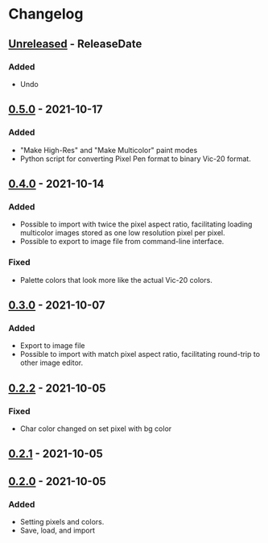 # Changelog

<!-- next-header -->

## [Unreleased] - ReleaseDate
### Added
- Undo

## [0.5.0] - 2021-10-17
### Added
- "Make High-Res" and "Make Multicolor" paint modes
- Python script for converting Pixel Pen format to binary Vic-20 format.

## [0.4.0] - 2021-10-14
### Added
- Possible to import with twice the pixel aspect ratio, facilitating loading multicolor images stored as one low resolution pixel per pixel.
- Possible to export to image file from command-line interface.

### Fixed
- Palette colors that look more like the actual Vic-20 colors.

## [0.3.0] - 2021-10-07
### Added
- Export to image file
- Possible to import with match pixel aspect ratio, facilitating round-trip to other image editor.

## [0.2.2] - 2021-10-05
### Fixed
- Char color changed on set pixel with bg color

## [0.2.1] - 2021-10-05

## [0.2.0] - 2021-10-05
### Added
- Setting pixels and colors.
- Save, load, and import


<!-- next-url -->
[Unreleased]: https://github.com/vilcans/pixel_pen/compare/v0.5.0...HEAD
[0.5.0]: https://github.com/vilcans/pixel_pen/compare/pixel_pen-v0.4.0...v0.5.0
[0.4.0]: https://github.com/vilcans/pixel_pen/compare/v0.3.0...pixel_pen-v0.4.0
[0.3.0]: https://github.com/vilcans/pixel_pen/compare/pixel_pen-v0.2.2...v0.3.0
[0.2.2]: https://github.com/vilcans/pixel_pen/compare/pixel_pen-v0.2.1...pixel_pen-v0.2.2
[0.2.1]: https://github.com/vilcans/pixel_pen/compare/pixel_pen-v0.2.0...pixel_pen-v0.2.1
[0.2.0]: https://github.com/vilcans/pixel_pen/releases/tag/pixel_pen-v0.2.0

